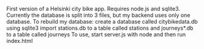 First version of a Helsinki city bike app.
Requires node.js and sqlite3.
Currently the database is split into 3 files, but my backend uses only one database.
To rebuild my database:
  create a database called citybikedata.db using sqlite3
  import stations.db to a table called stations and journeys*.db to a table called journeys
To use, start server.js with node and then run index.html
